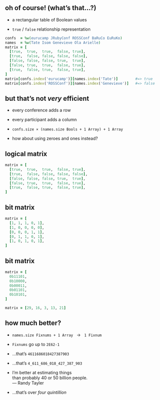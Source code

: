 ## oh of course! (what’s that…?)

* a rectangular table of Boolean values
<!-- .element: class="fragment" -->

*  `true` / `false` relationship representation
<!-- .element: class="fragment" -->

```ruby
confs  = %w(eurucamp JRubyConf ROSSConf BaRuCo EuRuKo)
names  = %w(Tate Isom Genevieve Ola Arielle)
matrix = [
  [true,  true,  true,  false, true],
  [true,  false, false, false, false],
  [false, false, false, true,  true],
  [false, true,  true,  false, true],
  [true,  false, true,  false, true],
]
matrix[confs.index('eurucamp')][names.index('Tate')]        #=> true
matrix[confs.index('ROSSConf')][names.index('Genevieve')]   #=> false
```
<!-- .element: class="fragment" -->


## but that’s not _very_ efficient

* every conference adds a row
<!-- .element: class="fragment" -->

* every participant adds a column
<!-- .element: class="fragment" -->

* `confs.size × (names.size Bools + 1 Array) + 1 Array`
<!-- .element: class="fragment" -->

* how about using zeroes and ones instead?
<!-- .element: class="fragment" -->


## logical matrix

```ruby
matrix = [
  [true,  true,  true,  false, true],
  [true,  false, false, false, false],
  [false, false, false, true,  true],
  [false, true,  true,  false, true],
  [true,  false, true,  false, true],
]
```


## bit matrix

```ruby
matrix = [
  [1, 1, 1, 0, 1],
  [1, 0, 0, 0, 0],
  [0, 0, 0, 1, 1],
  [0, 1, 1, 0, 1],
  [1, 0, 1, 0, 1],
]
```


## bit matrix

```ruby
matrix = [
  0b11101,
  0b10000,
  0b00011,
  0b01101,
  0b10101,
]
```

```ruby
matrix = [29, 16, 3, 13, 21]
```
<!-- .element: class="fragment" -->


## how much better?

* `names.size Fixnums + 1 Array` &nbsp; → &nbsp; `1 Fixnum`
<!-- .element: class="fragment" -->

* `Fixnums` go up to `2E62-1`
<!-- .element: class="fragment" -->

* …that’s `4611686018427387903`
<!-- .element: class="fragment" -->

* …that’s `4_611_686_018_427_387_903`
<!-- .element: class="fragment" -->

* I’m better at estimating things<br />than probably 40 or 50 billion people.<br />— Randy Tayler
<!-- .element: class="fragment quote" -->

* …that’s over _four quintillion_
<!-- .element: class="fragment" -->
